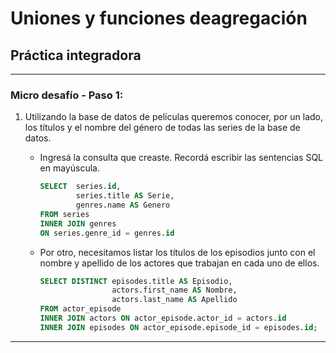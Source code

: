 # Uniones y funciones deagregación

## Práctica integradora

---

### Micro desafío - Paso 1:

1. Utilizando la base de datos de películas queremos conocer, por un lado, los títulos y el nombre del género de todas las series de la base de datos. 

   - Ingresá la consulta que creaste. Recordá escribir las sentencias SQL en mayúscula.

        ``` sql
        SELECT 	series.id,
		        series.title AS Serie, 
		        genres.name AS Genero 
        FROM series
        INNER JOIN genres 
        ON series.genre_id = genres.id
        ```

   - Por otro, necesitamos listar los títulos de los episodios junto con el nombre y apellido de los actores que trabajan en cada uno de ellos.

        ``` sql
        SELECT DISTINCT episodes.title AS Episodio, 
				        actors.first_name AS Nombre, 
                        actors.last_name AS Apellido
        FROM actor_episode
        INNER JOIN actors ON actor_episode.actor_id = actors.id
        INNER JOIN episodes ON actor_episode.episode_id = episodes.id;
        ```

---
